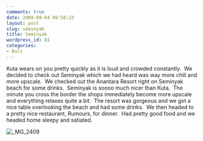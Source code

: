 ```yaml
---
comments: true
date: 2009-09-04 06:58:23
layout: post
slug: seminyak
title: Seminyak
wordpress_id: 81
categories:
- Bali
---
```


Kuta wears on you pretty quickly as it is loud and crowded constantly.  We decided to check out Seminyak which we had heard was way more chill and more upscale.  We checked out the Anantara Resort right on Seminyak beach for some drinks.  Seminyak is soooo much nicer than Kuta.  The minute you cross the border the shops immediately become more upscale and everything relaxes quite a bit.  The resort was gorgeous and we got a nice table overlooking the beach and had some drinks.  We then headed to a pretty nice restaurant, Rumours, for dinner.  Had pretty good food and we headed home sleepy and satiated.

![_MG_2409](http://halfblackhalfamazing.files.wordpress.com/2009/09/mg_2409.jpg)
